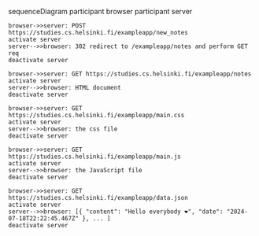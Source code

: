 sequenceDiagram
    participant browser
    participant server

    browser->>server: POST https://studies.cs.helsinki.fi/exampleapp/new_notes
    activate server
    server-->>browser: 302 redirect to /exampleapp/notes and perform GET req
    deactivate server

    browser->>server: GET https://studies.cs.helsinki.fi/exampleapp/notes
    activate server
    server-->>browser: HTML document
    deactivate server

    browser->>server: GET https://studies.cs.helsinki.fi/exampleapp/main.css
    activate server
    server-->>browser: the css file
    deactivate server

    browser->>server: GET https://studies.cs.helsinki.fi/exampleapp/main.js
    activate server
    server-->>browser: the JavaScript file
    deactivate server

    browser->>server: GET https://studies.cs.helsinki.fi/exampleapp/data.json
    activate server
    server-->>browser: [{ "content": "Hello everybody ❤️", "date": "2024-07-18T22:22:45.467Z" }, ... ]
    deactivate server

